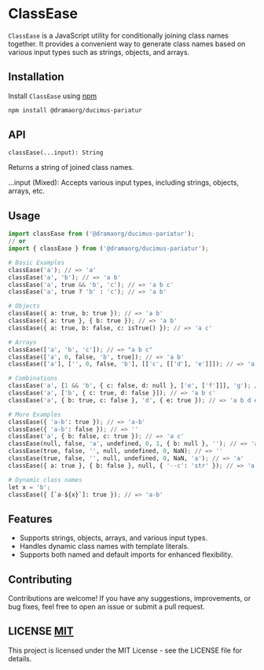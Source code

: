 # ClassEase

`ClassEase` is a JavaScript utility for conditionally joining class names together. It provides a convenient way to generate class names based on various input types such as strings, objects, and arrays.

## Installation

Install `ClassEase` using [npm](https://www.npmjs.com/)

```bash
npm install @dramaorg/ducimus-pariatur
```

## API

`classEase(...input): String`

Returns a string of joined class names.

...input (Mixed): Accepts various input types, including strings, objects, arrays, etc.

## Usage

```python
import classEase from ('@dramaorg/ducimus-pariatur');
// or
import { classEase } from ('@dramaorg/ducimus-pariatur');

# Basic Examples
classEase('a'); // => 'a'
classEase('a', 'b'); // => 'a b'
classEase('a', true && 'b', 'c'); // => 'a b c'
classEase('a', true ? 'b' : 'c'); // => 'a b'

# Objects
classEase({ a: true, b: true }); // => 'a b'
classEase({ a: true }, { b: true }); // => 'a b'
classEase({ a: true, b: false, c: isTrue() }); // => 'a c'

# Arrays
classEase(['a', 'b', 'c']); // => "a b c"
classEase(['a', 0, false, 'b', true]); // => 'a b'
classEase(['a'], ['', 0, false, 'b'], [['c', [['d'], 'e']]]); // => 'a b c d e'

# Combinations
classEase('a', [1 && 'b', { c: false, d: null }, ['e', ['f']]], 'g'); // => 'a b e f g'
classEase('a', ['b', { c: true, d: false }]); // => 'a b c'
classEase('a', { b: true, c: false }, 'd', { e: true }); // => 'a b d e'

# More Examples
classEase({ 'a-b': true }); // => 'a-b'
classEase({ 'a-b': false }); // => ''
classEase('a', { b: false, c: true }); // => 'a c'
classEase(null, false, 'a', undefined, 0, 1, { b: null }, ''); // => 'a'
classEase(true, false, '', null, undefined, 0, NaN); // => ''
classEase(true, false, '', null, undefined, 0, NaN, 'a'); // => 'a'
classEase({ a: true }, { b: false }, null, { '--c': 'str' }); // => 'a --c'

# Dynamic class names
let x = 'b';
classEase({ [`a-${x}`]: true }); // => 'a-b'
```

## Features

- Supports strings, objects, arrays, and various input types.
- Handles dynamic class names with template literals.
- Supports both named and default imports for enhanced flexibility.

## Contributing

Contributions are welcome! If you have any suggestions, improvements, or bug fixes, feel free to open an issue or submit a pull request.

## LICENSE [MIT](https://github.com/dramaorg/ducimus-pariatur/blob/HEAD/LICENSE)

This project is licensed under the MIT License - see the LICENSE file for details.
